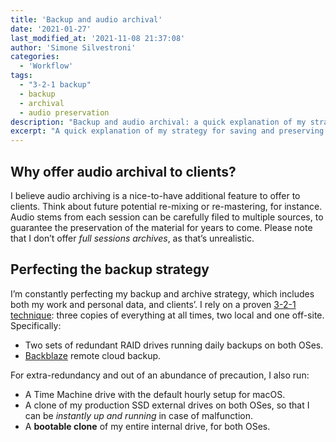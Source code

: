 ```yaml
---
title: 'Backup and audio archival'
date: '2021-01-27'
last_modified_at: '2021-11-08 21:37:08'
author: 'Simone Silvestroni'
categories:
  - 'Workflow'
tags:
  - "3-2-1 backup"
  - backup
  - archival
  - audio preservation
description: "Backup and audio archival: a quick explanation of my strategy for saving and preserving sound material, both for personal use and for my clients."
excerpt: "A quick explanation of my strategy for saving and preserving audio material, both for personal use and for my clients."
---
```

## Why offer audio archival to clients?

I believe audio archiving is a nice-to-have additional feature to offer to clients. Think about future potential re-mixing or re-mastering, for instance. Audio stems from each session can be carefully filed to multiple sources, to guarantee the preservation of the material for years to come. Please note that I don’t offer _full sessions archives_, as that’s unrealistic.

## Perfecting the backup strategy

I’m constantly perfecting my backup and archive strategy, which includes both my work and personal data, and clients’. I rely on a proven [3-2-1 technique](https://www.backblaze.com/blog/the-3-2-1-backup-strategy/): three copies of everything at all times, two local and one off-site. Specifically:

- Two sets of redundant RAID drives running daily backups on both OSes.
- [Backblaze](https://www.backblaze.com/cloud-backup.html#af9rjz) remote cloud backup.

For extra-redundancy and out of an abundance of precaution, I also run:

- A Time Machine drive with the default hourly setup for macOS.
- A clone of my production SSD external drives on both OSes, so that I can be <em>instantly up and running</em> in case of malfunction.
- A <strong>bootable clone</strong> of my entire internal drive, for both OSes.